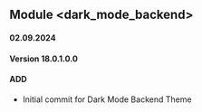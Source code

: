## Module <dark_mode_backend>

#### 02.09.2024
#### Version 18.0.1.0.0
#### ADD
 
- Initial commit for Dark Mode Backend Theme
